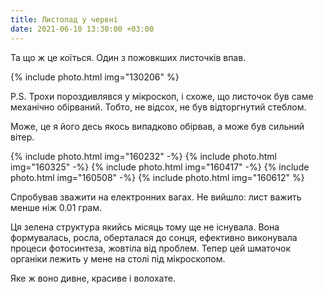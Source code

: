 ```yaml
---
title: Листопад у червні
date: 2021-06-10 13:30:00 +03:00
---
```


Та що ж це коїться. Один з пожовкших листочків впав.

{% include photo.html img="130206" %}

P.S. Трохи пороздивлявся у мікроскоп, і схоже, що листочок був саме механічно обірваний. Тобто, не відсох, не був відторгнутий стеблом.

Може, це я його десь якось випадково обірвав, а може був сильний вітер.

{% include photo.html img="160232" -%}
{% include photo.html img="160325" -%}
{% include photo.html img="160417" -%}
{% include photo.html img="160508" -%}
{% include photo.html img="160612" %}

Спробував зважити на електронних вагах. Не вийшло: лист важить менше ніж 0.01 грам.

Ця зелена структура якийсь місяць тому ще не існувала. Вона формувалась, росла, оберталася до сонця, ефективно виконувала процеси фотосинтеза, жовтіла від проблем. Тепер цей шматочок органіки лежить у мене на столі під мікроскопом.

Яке ж воно дивне, красиве і волохате.
